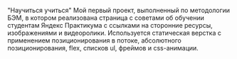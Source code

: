 "Научиться учиться"
Мой первый проект, выполненный по методологии БЭМ, в котором реализована страница с советами 
об обучении студентам Яндекс Практикума с ссылками на сторонние ресурсы, изображениями и видеоролики. Используется статическая верстка с применением позиционирования в потоке, абсолютного позиционирования, flex, списков ul, фреймов и css-анимации.
